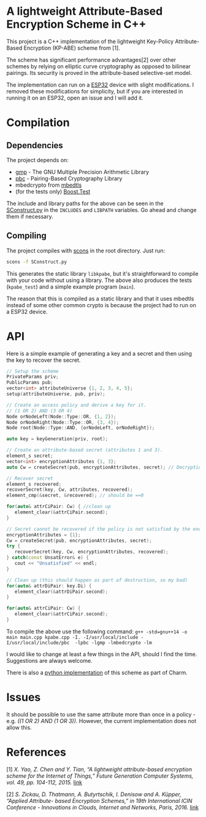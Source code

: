 # A lightweight Attribute-Based Encryption Scheme in C++

This project is a C++ implementation of the lightweight Key-Policy Attribute-Based
Encryption (KP-ABE) scheme from [1].

The scheme has significant performance advantages[2] over other schemes by relying on
elliptic curve cryptography as opposed to bilinear pairings. Its security is proved in
the attribute-based selective-set model.

The implementation can run on a [ESP32](https://github.com/espressif/esp-idf)
device with slight modifications. I removed these modifications for simplicity, but if
you are interested in running it on an ESP32, open an issue and I will add it.
# Compilation
## Dependencies
The project depends on:

* [gmp](https://gmplib.org) - The GNU Multiple Precision Arithmetic Library
* [pbc](https://crypto.stanford.edu/pbc/) - Pairing-Based Cryptography Library
* mbedcrypto from [mbedtls](https://tls.mbed.org)
* (for the tests only) [Boost.Test](http://www.boost.org/doc/libs/1_65_1/libs/test/doc/html/index.html)

The include and library paths for the above can be seen in the [SConstruct.py](SConstruct.py) in the
`INCLUDES` and `LIBPATH` variables. Go ahead and change them if necessary.

## Compiling
The project compiles with [scons](http://scons.org) in the root directory. Just run:

```sh
scons -f SConstruct.py
```

This generates the static library `libkpabe`, but it's straightforward to compile with
your code without using a library. The above also produces the tests (`kpabe_test`) and a
simple example program (`main`).

The reason that this is compiled as a static library and that it uses mbedtls instead of
some other common crypto is because the project had to run on a ESP32
device.

# API
Here is a simple example of generating a key and a secret and then using the key to
recover the secret.

```c++
// Setup the scheme
PrivateParams priv;
PublicParams pub;
vector<int> attributeUniverse {1, 2, 3, 4, 5};
setup(attributeUniverse, pub, priv);

// Create an access policy and derive a key for it.
// (1 OR 2) AND (3 OR 4)
Node orNodeLeft(Node::Type::OR, {1, 2});
Node orNodeRight(Node::Type::OR, {3, 4});
Node root(Node::Type::AND, {orNodeLeft, orNodeRight});

auto key = keyGeneration(priv, root);

// Create an attribute-based secret (attributes 1 and 3).
element_s secret;
vector<int> encryptionAttributes {1, 3};
auto Cw = createSecret(pub, encryptionAttributes, secret); // Decryption parameters

// Recover secret
element_s recovered;
recoverSecret(key, Cw, attributes, recovered);
element_cmp(&secret, &recovered); // should be ==0

for(auto& attrCiPair: Cw) { //clean up
   element_clear(&attrCiPair.second);
}

// Secret cannot be recovered if the policy is not satisfied by the encryption attributes.
encryptionAttributes = {1};
Cw = createSecret(pub, encryptionAttributes, secret);
try {
   recoverSecret(key, Cw, encryptionAttributes, recovered);
} catch(const UnsatError& e) {
   cout << "Unsatisfied" << endl;
}

// Clean up (this should happen as part of destruction, so my bad)
for(auto& attrDiPair: key.Di) {
   element_clear(&attrDiPair.second);
}

for(auto& attrCiPair: Cw) {
   element_clear(&attrCiPair.second);
}
```

To compile the above use the following command: `g++ -std=gnu++14 -o main main.cpp kpabe.cpp -I. -I/usr/local/include -I/usr/local/include/pbc  -lpbc -lgmp -lmbedcrypto -lm`

I would like to change at least a few things in the API, should I find the time.
Suggestions are always welcome.

There is also a [python implementation](https://github.com/JHUISI/charm/blob/dev/charm/schemes/abenc/abenc_yct14.py) of this scheme as part of Charm.

# Issues
It should be possible to use the same attribute more than once in a policy - e.g.
*((1 OR 2) AND (1 OR 3))*. However, the current implementation does not allow this.

# References
[1]   *X. Yao, Z. Chen and Y. Tian, “A lightweight attribute-based encryption scheme for the Internet of Things,” Future Generation Computer Systems, vol. 49, pp. 104-112, 2015.*
[link](http://www.sciencedirect.com/science/article/pii/S0167739X14002039)

[2]   *S. Zickau, D. Thatmann, A. Butyrtschik, I. Denisow and A. Küpper, “Applied Attribute- based Encryption Schemes,” in 19th International ICIN Conference - Innovations in Clouds, Internet and Networks, Paris, 2016.*
[link](http://dl.ifip.org/db/conf/icin/icin2016/1570228068.pdf)
